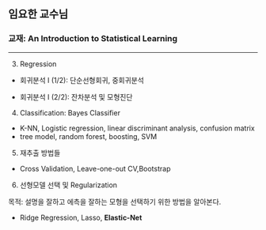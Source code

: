 ## 임요한 교수님
### 교재: An Introduction to Statistical Learning


-------


3. Regression

- 회귀분석 I (1/2): 단순선형회귀, 중회귀분석

- 회귀분석 I (2/2): 잔차분석 및 모형진단


4. Classification: Bayes Classifier

- K-NN, Logistic regression, linear discriminant analysis, confusion matrix
- tree model, random forest, boosting, SVM

5. 재추출 방법들

- Cross Validation, Leave-one-out CV,Bootstrap

6. 선형모델 선택 및 Regularization

목적: 설명을 잘하고 에측을 잘하는 모형을 선택하기 위한 방법을 알아본다.

- Ridge Regression, Lasso, __Elastic-Net__
